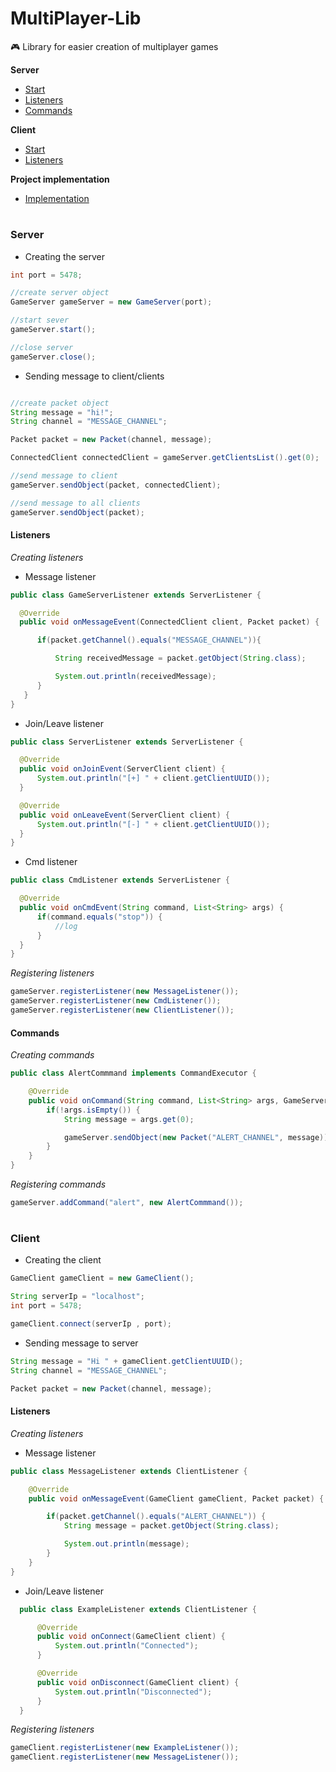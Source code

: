 # MultiPlayer-Lib
🎮 Library for easier creation of multiplayer games

**Server**
- [Start](https://github.com/Norbit4/MultiPlayer-Lib#server "Click")
- [Listeners](https://github.com/Norbit4/MultiPlayer-Lib#listeners "Click")
- [Commands](https://github.com/Norbit4/MultiPlayer-Lib#commands "Click")

**Client**
- [Start](https://github.com/Norbit4/MultiPlayer-Lib#client "Click")
- [Listeners](https://github.com/Norbit4/MultiPlayer-Lib#listeners-1 "Click")

**Project implementation**
- [Implementation](https://github.com/Norbit4/MultiPlayer-Lib/releases/tag/v1.0.1 "Click")

#
<h3>Server</h3>

- Creating the server

```java
int port = 5478;

//create server object
GameServer gameServer = new GameServer(port);

//start sever
gameServer.start();

//close server
gameServer.close();
```

- Sending message to client/clients

```java

//create packet object
String message = "hi!";
String channel = "MESSAGE_CHANNEL";

Packet packet = new Packet(channel, message);

ConnectedClient connectedClient = gameServer.getClientsList().get(0);

//send message to client
gameServer.sendObject(packet, connectedClient);

//send message to all clients
gameServer.sendObject(packet);    
```

<h4>Listeners</h4>

*Creating listeners*

- Message listener

```java
public class GameServerListener extends ServerListener {

  @Override
  public void onMessageEvent(ConnectedClient client, Packet packet) {

      if(packet.getChannel().equals("MESSAGE_CHANNEL")){

          String receivedMessage = packet.getObject(String.class);

          System.out.println(receivedMessage);
      }
   }
}  
```

- Join/Leave listener

```java
public class ServerListener extends ServerListener {

  @Override
  public void onJoinEvent(ServerClient client) {
      System.out.println("[+] " + client.getClientUUID());
  }

  @Override
  public void onLeaveEvent(ServerClient client) {
      System.out.println("[-] " + client.getClientUUID());
  }
}  
```

- Cmd listener

```java
public class CmdListener extends ServerListener {

  @Override
  public void onCmdEvent(String command, List<String> args) {
      if(command.equals("stop")) {
          //log
      }
  }
}  
```

*Registering listeners*

```java
gameServer.registerListener(new MessageListener());
gameServer.registerListener(new CmdListener());
gameServer.registerListener(new ClientListener());
```

<h4>Commands</h4>

*Creating commands*

```java
public class AlertCommmand implements CommandExecutor {

    @Override
    public void onCommand(String command, List<String> args, GameServer gameServer) {
        if(!args.isEmpty()) {
            String message = args.get(0);

            gameServer.sendObject(new Packet("ALERT_CHANNEL", message));
        }
    }
}
```

*Registering commands*

```java
gameServer.addCommand("alert", new AlertCommmand());
```

#
<h3>Client</h3>

- Creating the client

```java
GameClient gameClient = new GameClient();

String serverIp = "localhost";
int port = 5478;

gameClient.connect(serverIp , port);
```

- Sending message to server

```java
String message = "Hi " + gameClient.getClientUUID();
String channel = "MESSAGE_CHANNEL";

Packet packet = new Packet(channel, message);  
```

<h4>Listeners</h4>

*Creating listeners*

- Message listener

```java
public class MessageListener extends ClientListener {

    @Override
    public void onMessageEvent(GameClient gameClient, Packet packet) {

        if(packet.getChannel().equals("ALERT_CHANNEL")) {
            String message = packet.getObject(String.class);

            System.out.println(message);
        }
    }
}
```

- Join/Leave listener

```java
  public class ExampleListener extends ClientListener {

      @Override
      public void onConnect(GameClient client) {
          System.out.println("Connected");
      }

      @Override
      public void onDisconnect(GameClient client) {
          System.out.println("Disconnected");
      }
  }
```

*Registering listeners*

```java
gameClient.registerListener(new ExampleListener());
gameClient.registerListener(new MessageListener());
```



